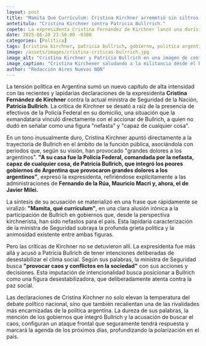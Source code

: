 ```yaml
---
layout: post
title: "Mamita Qué Currículum: Cristina Kirchner arremetió sin siltros contra Patricia Bullrich y la acusó de querer generar caos."
antetitulo: "Cristina Kirchner contra Patricia Bullrrich."
copete: La expresidenta Cristina Fernández de Kirchner lanzó una durísima crítica contra la ministra de Seguridad, Patricia Bullrich, a quien vinculó con "los peores gobiernos de Argentina" y acusó de querer "provocar caos y conflictos en la sociedad", tras la presencia de la Policía Federal en su domicilio.
date: 2025-06-20 23:50:00 -0300
categories: [Política]
tags: [cristina kirchner, patricia bullrich, gobierno, politica argentina, lawfare, controversia]
image: /assets/images/cristina-criticas-bulrrich.jpg
image_alt: "Cristina Kirchner y Patricia Bullrich en una imagen de conflicto político."
image_caption: "Cristina Kirchener saludando a la militancia désde el balcón de su casa."
author: "Redacción Aires Nuevos NQN"
---
```


La tensión política en Argentina sumó un nuevo capítulo de alta intensidad con las recientes y lapidarias declaraciones de la expresidenta **Cristina Fernández de Kirchner** contra la actual ministra de Seguridad de la Nación, **Patricia Bullrich**. La crítica de Kirchner se desató a raíz de la presencia de efectivos de la Policía Federal en su domicilio, una situación que la exmandataria vinculó directamente con el accionar de Bullrich, a quien no dudó en señalar como una figura "nefasta" y "capaz de cualquier cosa".

En un tono inusualmente duro, Cristina Kirchner apuntó directamente a la trayectoria de Bullrich en el ámbito de la función pública, asociándola con períodos que, según su visión, han provocado "grandes dolores a los argentinos". **"A su casa fue la Policía Federal, comandada por la nefasta, capaz de cualquier cosa, de Patricia Bullrich, que integró los peores gobiernos de Argentina que provocaron grandes dolores a los argentinos"**, expresó la expresidenta, refiriéndose explícitamente a las administraciones de **Fernando de la Rúa, Mauricio Macri y, ahora, el de Javier Milei.**

La síntesis de su acusación se materializó en una frase que rápidamente se viralizó: **"Mamita, qué currículum"**, en una clara alusión irónica a la participación de Bullrich en gobiernos que, desde la perspectiva kirchnerista, han sido nefastos para el país. Esta lapidaria caracterización de la ministra de Seguridad subraya la profunda grieta política y la animosidad existente entre ambas figuras.

Pero las críticas de Kirchner no se detuvieron allí. La expresidenta fue más allá y acusó a Patricia Bullrich de tener intenciones deliberadas de desestabilizar el clima social. Según sus palabras, la ministra de Seguridad busca **"provocar caos y conflictos en la sociedad"** con sus acciones y decisiones. Esta imputación de intencionalidad busca posicionar a Bullrich como una figura desestabilizadora, que deliberadamente atenta contra la paz social.

Las declaraciones de Cristina Kirchner no solo elevan la temperatura del debate político nacional, sino que también recalientan una de las rivalidades más encarnizadas de la política argentina. La dureza de sus palabras, la mención de los gobiernos que integró Bullrich y la acusación de buscar el caos, configuran un ataque frontal que seguramente tendrá respuesta y marcará la agenda de los próximos días, profundizando la polarización en el país.